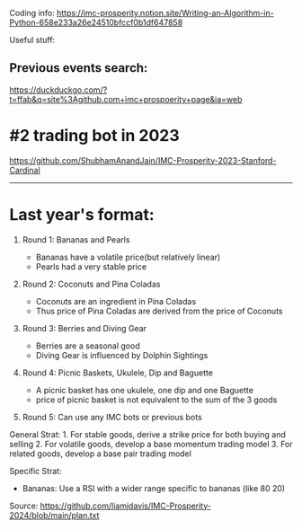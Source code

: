 Coding info:
https://imc-prosperity.notion.site/Writing-an-Algorithm-in-Python-658e233a26e24510bfccf0b1df647858


Useful stuff:

## Previous events search:
https://duckduckgo.com/?t=ffab&q=site%3Agithub.com+imc+prospoerity+page&ia=web
 
# #2 trading bot in 2023
https://github.com/ShubhamAnandJain/IMC-Prosperity-2023-Stanford-Cardinal

---

# Last year's format:

1. Round 1: Bananas and Pearls
    - Bananas have a volatile price(but relatively linear)
    - Pearls had a very stable price

2. Round 2: Coconuts and Pina Coladas
    - Coconuts are an ingredient in Pina Coladas
    - Thus price of Pina Coladas are derived from the price of Coconuts

3. Round 3: Berries and Diving Gear
    - Berries are a seasonal good
    - Diving Gear is influenced by Dolphin Sightings

4. Round 4: Picnic Baskets, Ukulele, Dip and Baguette
    - A picnic basket has one ukulele, one dip and one Baguette
    - price of picnic basket is not equivalent to the sum of the 3 goods

5. Round 5: Can use any IMC bots or previous bots


General Strat:
    1. For stable goods, derive a strike price for both buying and selling
    2. For volatile goods, develop a base momentum trading model
    3. For related goods, develop a base pair trading model

Specific Strat:
- Bananas: Use a RSI with a wider range specific to bananas (like 80 20)

Source: https://github.com/liamjdavis/IMC-Prosperity-2024/blob/main/plan.txt
